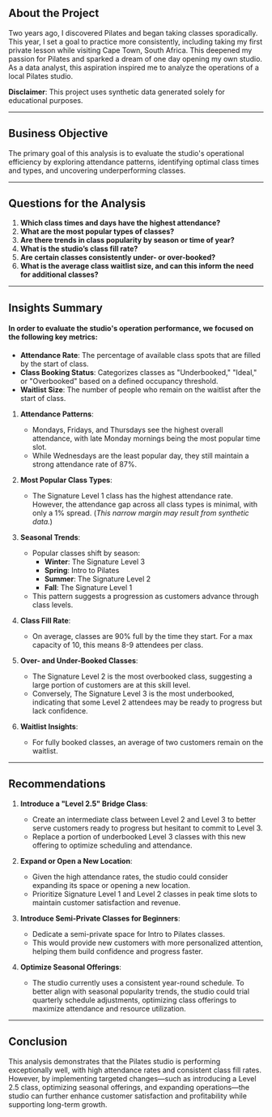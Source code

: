 ## **About the Project**

Two years ago, I discovered Pilates and began taking classes sporadically. This year, I set a goal to practice more consistently, including taking my first private lesson while visiting Cape Town, South Africa. This deepened my passion for Pilates and sparked a dream of one day opening my own studio. As a data analyst, this aspiration inspired me to analyze the operations of a local Pilates studio.

**Disclaimer**: This project uses synthetic data generated solely for educational purposes.

---

## **Business Objective**

The primary goal of this analysis is to evaluate the studio's operational efficiency by exploring attendance patterns, identifying optimal class times and types, and uncovering underperforming classes.

---

## **Questions for the Analysis**

1. **Which class times and days have the highest attendance?**
2. **What are the most popular types of classes?**
3. **Are there trends in class popularity by season or time of year?**
4. **What is the studio’s class fill rate?**
5. **Are certain classes consistently under- or over-booked?**
6. **What is the average class waitlist size, and can this inform the need for additional classes?**

---

## **Insights Summary**
#### In order to evaluate the studio's operation performance, we focused on the following key metrics:
- **Attendance Rate**: The percentage of available class spots that are filled by the start of class.
- **Class Booking Status**: Categorizes classes as "Underbooked," "Ideal," or "Overbooked" based on a defined occupancy threshold.
- **Waitlist Size**: The number of people who remain on the waitlist after the start of class.

1. **Attendance Patterns**:
    - Mondays, Fridays, and Thursdays see the highest overall attendance, with late Monday mornings being the most popular time slot.
    - While Wednesdays are the least popular day, they still maintain a strong attendance rate of 87%.

2. **Most Popular Class Types**:
    - The Signature Level 1 class has the highest attendance rate. However, the attendance gap across all class types is minimal, with only a 1% spread. (*This narrow margin may result from synthetic data.*)

3. **Seasonal Trends**:
    - Popular classes shift by season:
        - **Winter**: The Signature Level 3
        - **Spring**: Intro to Pilates
        - **Summer**: The Signature Level 2
        - **Fall**: The Signature Level 1
    - This pattern suggests a progression as customers advance through class levels.

4. **Class Fill Rate**:
    - On average, classes are 90% full by the time they start. For a max capacity of 10, this means 8-9 attendees per class.

5. **Over- and Under-Booked Classes**:
    - The Signature Level 2 is the most overbooked class, suggesting a large portion of customers are at this skill level.
    - Conversely, The Signature Level 3 is the most underbooked, indicating that some Level 2 attendees may be ready to progress but lack confidence.

6. **Waitlist Insights**:
    - For fully booked classes, an average of two customers remain on the waitlist.

---

## **Recommendations**

1. **Introduce a "Level 2.5" Bridge Class**:
    - Create an intermediate class between Level 2 and Level 3 to better serve customers ready to progress but hesitant to commit to Level 3.
    - Replace a portion of underbooked Level 3 classes with this new offering to optimize scheduling and attendance.

2. **Expand or Open a New Location**:
    - Given the high attendance rates, the studio could consider expanding its space or opening a new location.
    - Prioritize Signature Level 1 and Level 2 classes in peak time slots to maintain customer satisfaction and revenue.

3. **Introduce Semi-Private Classes for Beginners**:
    - Dedicate a semi-private space for Intro to Pilates classes.
    - This would provide new customers with more personalized attention, helping them build confidence and progress faster.

4. **Optimize Seasonal Offerings**:
    - The studio currently uses a consistent year-round schedule. To better align with seasonal popularity trends, the studio could trial quarterly schedule adjustments, optimizing class offerings to maximize attendance and resource utilization.

---

## **Conclusion**

This analysis demonstrates that the Pilates studio is performing exceptionally well, with high attendance rates and consistent class fill rates. However, by implementing targeted changes—such as introducing a Level 2.5 class, optimizing seasonal offerings, and expanding operations—the studio can further enhance customer satisfaction and profitability while supporting long-term growth.
